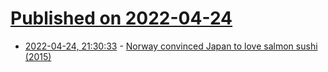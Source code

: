 # [Published on 2022-04-24](index.md)

* [2022-04-24, 21:30:33](https://news.ycombinator.com/item?id=31148527) - [Norway convinced Japan to love salmon sushi (2015)](https://www.npr.org/2015/09/18/441530790/how-the-desperate-norwegian-salmon-industry-created-a-sushi-staple)
